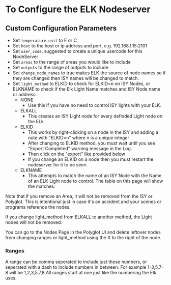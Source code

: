 
# To Configure the ELK Nodeserver

## Custom Configuration Parameters

- Set `temperature_unit` to F or C
- Set `host` to the host or ip address and port, e.g. 192.168.1.15:2101
- Set `user_code`, suggested to create a unique usercode for this NodeServer
- Set `areas` to the range of areas you would like to include
- Set `outputs` to the range of outputs to include
- Set `change_node_names` to true makes ELK the source of node names so if they are changed then ISY names will be changed to match.
- Set `light_method` to ELKID to check for ELKID=n on ISY Nodes, or ELKNAME to check if the Elk Light Name matches and ISY Node name or address.
  - NONE
    - Use this if you have no need to control ISY lights with your ELK.
  - ELKALL
    - This creates an ISY Light node for every definded Light node on the ELk
  - ELKID
    - This works by right-clicking on a node in the ISY and adding a note with "ELKID=n" where n is a unique integer
    - After changing to ELKID method, you must wait until you see "Export Completed" warning message in the Log.
    - Then click on the "export" like provided below
    - If you change an ELKID on a node then you must restart the nodeserver for it to be seen.
  - ELKNAME
    - This attempts to match the name of an ISY Node with the Name of an ELK Light node to control. The table on this page will show the matches.

Note that if you remove an Area, it will not be removed from the ISY or Polyglot.  This is intentional just in case it's an accident and your scenes or programs reference the nodes.  

If you change light_method from ELKALL to another method, the Light nodes will not be removed.

You can go to the Nodes Page in the Polyglot UI and delete leftover nodes from changing ranges or light_method using the X to the right of the node.

### Ranges
A range can be comma seperated to include just those numbers, or seperated with a dash to include numbers in between.  For example 1-3,5,7-8 will be 1,2,3,5,7,8
All ranges start at one just like the numbering the Elk uses.





